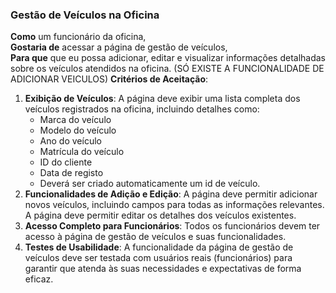 ### Gestão de Veículos na Oficina

**Como** um funcionário da oficina,  
**Gostaria de** acessar a página de gestão de veículos,  
**Para que** que eu possa adicionar, editar e visualizar informações detalhadas sobre os veículos atendidos na oficina.
(SÓ EXISTE A FUNCIONALIDADE DE ADICIONAR VEICULOS)
**Critérios de Aceitação**:
1. **Exibição de Veículos**: A página deve exibir uma lista completa dos veículos registrados na oficina, incluindo detalhes como:
   - Marca do veículo
   - Modelo do veículo
   - Ano do veículo
   - Matrícula do veículo
   - ID do cliente 
   - Data de registo 
   - Deverá ser criado automaticamente um id de veículo.
3. **Funcionalidades de Adição e Edição**: A página deve permitir adicionar novos veículos, incluindo campos para todas as informações relevantes. A página deve permitir editar os detalhes dos veículos existentes.
4. **Acesso Completo para Funcionários**: Todos os funcionários devem ter acesso à página de gestão de veículos e suas funcionalidades.
5. **Testes de Usabilidade**: A funcionalidade da página de gestão de veículos deve ser testada com usuários reais (funcionários) para garantir que atenda às suas necessidades e expectativas de forma eficaz.
